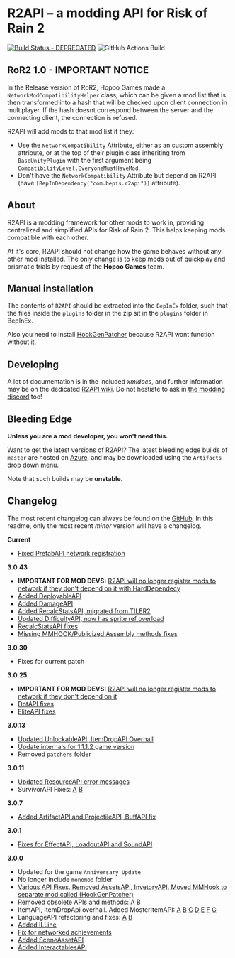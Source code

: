 
# R2API – a modding API for Risk of Rain 2
[![Build Status - DEPRECATED](https://raegous.visualstudio.com/Risk%20of%20Rain%202%20Modding/_apis/build/status/Risk%20of%20Rain%202%20Modding-.NET%20Desktop-CI?branchName=master)](https://raegous.visualstudio.com/Risk%20of%20Rain%202%20Modding/_build/latest?definitionId=1&branchName=master)
![GitHub Actions Build](https://github.com/risk-of-thunder/R2API/workflows/CI%20Build/badge.svg)


## RoR2 1.0 - IMPORTANT NOTICE

In the Release version of RoR2, Hopoo Games made a `NetworkModCompatibilityHelper` class, which can be given a mod list that is then transformed into a hash that will be checked upon client connection in multiplayer.
If the hash doesnt correspond between the server and the connecting client, the connection is refused.

R2API will add mods to that mod list if they:

* Use the `NetworkCompatibility` Attribute, either as an custom assembly attribute, or at the top of their plugin class inheriting from `BaseUnityPlugin` with the first argument being `CompatibilityLevel.EveryoneMustHaveMod`.
* Don't have the `NetworkCompatibility` Attribute but depend on R2API (have `[BepInDependency("com.bepis.r2api")]` attribute).

## About

R2API is a modding framework for other mods to work in, providing centralized and simplified APIs for Risk of Rain 2. This helps keeping mods compatible with each other.

At it's core, R2API should not change how the game behaves without any other mod installed. The only change is to keep mods out of quickplay and prismatic trials by request of the **Hopoo Games** team. 

## Manual installation

The contents of `R2API` should be extracted into the `BepInEx` folder, such that the files inside the `plugins` folder in the zip sit in the `plugins` folder in BepInEx.

Also you need to install [HookGenPatcher](https://thunderstore.io/package/RiskofThunder/HookGenPatcher/) because R2API wont function without it.

## Developing

A lot of documentation is in the included *xmldocs*, and further information may be on the dedicated [R2API wiki](https://github.com/risk-of-thunder/R2API/wiki). Do not hestiate to ask in [the modding discord](https://discord.gg/5MbXZvd) too!


## Bleeding Edge

**Unless you are a mod developer, you won't need this.**

Want to get the latest versions of R2API? The latest bleeding edge builds of `master` are hosted on [Azure](https://raegous.visualstudio.com/Risk%20of%20Rain%202%20Modding/_build/latest?definitionId=1&branchName=master), and may be downloaded using the `Artifacts` drop down menu.

Note that such builds may be **unstable**.

## Changelog

The most recent changelog can always be found on the [GitHub](https://github.com/risk-of-thunder/R2API/blob/master/Archived%20changelogs.md). In this readme, only the most recent *minor* version will have a changelog.

**Current**

* [Fixed PrefabAPI network registration](https://github.com/risk-of-thunder/R2API/pull/294)

**3.0.43**

* **IMPORTANT FOR MOD DEVS:** [R2API will no longer register mods to network if they don't depend on it with HardDependecy](https://github.com/risk-of-thunder/R2API/pull/286)
* [Added DeployableAPI](https://github.com/risk-of-thunder/R2API/pull/279)
* [Added DamageAPI](https://github.com/risk-of-thunder/R2API/pull/284)
* [Added RecalcStatsAPI, migrated from TILER2](https://github.com/risk-of-thunder/R2API/pull/287)
* [Updated DifficultyAPI, now has sprite ref overload](https://github.com/risk-of-thunder/R2API/pull/288)
* [RecalcStatsAPI fixes](https://github.com/risk-of-thunder/R2API/pull/290)
* [Missing MMHOOK/Publicized Assembly methods fixes](https://github.com/risk-of-thunder/R2API/pull/289)

**3.0.30**

* Fixes for current patch

**3.0.25**

* **IMPORTANT FOR MOD DEVS:** [R2API will no longer register mods to network if they don't depend on it](https://github.com/risk-of-thunder/R2API/pull/269)
* [DotAPI fixes](https://github.com/risk-of-thunder/R2API/pull/270)
* [EliteAPI fixes](https://github.com/risk-of-thunder/R2API/pull/271)

**3.0.13**

* [Updated UnlockableAPI, ItemDropAPI Overhall](https://github.com/risk-of-thunder/R2API/pull/265)
* [Update internals for 1.1.1.2 game version](https://github.com/risk-of-thunder/R2API/pull/267)
* Removed `patchers` folder

**3.0.11**

* [Updated ResourceAPI error messages](https://github.com/risk-of-thunder/R2API/pull/258)
* SurvivorAPI Fixes: [A](https://github.com/risk-of-thunder/R2API/pull/259) [B](https://github.com/risk-of-thunder/R2API/pull/261)

**3.0.7**

* [Added ArtifactAPI and ProjectileAPI, BuffAPI fix](https://github.com/risk-of-thunder/R2API/pull/256)

**3.0.1**

* [Fixes for EffectAPI, LoadoutAPI and SoundAPI](https://github.com/risk-of-thunder/R2API/pull/254)

**3.0.0**

* Updated for the game `Anniversary Update`
* No longer include `monomod` folder
* [Various API Fixes. Removed AssetsAPI, InvetoryAPI. Moved MMHook to separate mod called (HookGenPatcher)](https://github.com/risk-of-thunder/R2API/pull/252)
* Removed obsolete APIs and methods: [A](https://github.com/risk-of-thunder/R2API/pull/249) [B](https://github.com/risk-of-thunder/R2API/pull/243)
* ItemAPI, ItemDropApi overhall. Added MosterItemAPI: [A](https://github.com/risk-of-thunder/R2API/pull/214) [B](https://github.com/risk-of-thunder/R2API/pull/223) [C](https://github.com/risk-of-thunder/R2API/pull/228) [D](https://github.com/risk-of-thunder/R2API/pull/233) [E](https://github.com/risk-of-thunder/R2API/pull/234) [F](https://github.com/risk-of-thunder/R2API/pull/240) [G](https://github.com/risk-of-thunder/R2API/pull/245)
* LanguageAPI refactoring and fixes: [A](https://github.com/risk-of-thunder/R2API/pull/229) [B](https://github.com/risk-of-thunder/R2API/pull/244)
* [Added ILLine](https://github.com/risk-of-thunder/R2API/pull/230)
* [Fix for networked achievements](https://github.com/risk-of-thunder/R2API/pull/208)
* [Added SceneAssetAPI](https://github.com/risk-of-thunder/R2API/pull/210)
* [Added InteractablesAPI](https://github.com/risk-of-thunder/R2API/pull/216)
